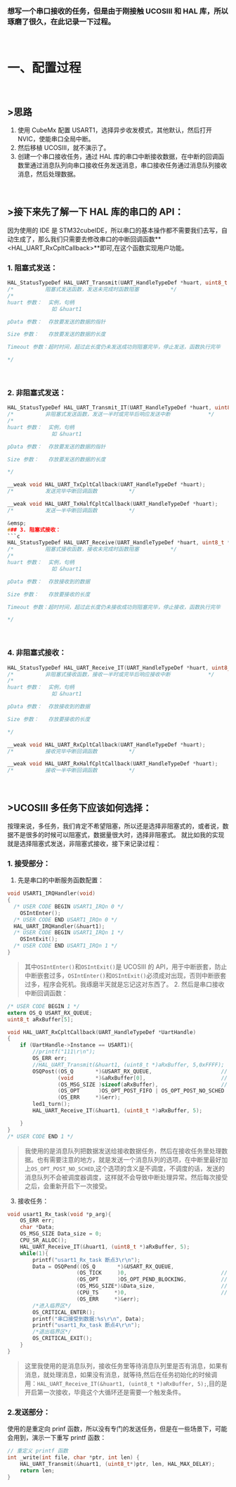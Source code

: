### 想写一个串口接收的任务，但是由于刚接触 UCOSIII 和 HAL 库，所以琢磨了很久，在此记录一下过程。

&emsp;

# 一、配置过程

&emsp;

## >思路

1. 使用 CubeMx 配置 USART1，选择异步收发模式，其他默认，然后打开 NVIC，使能串口全局中断。
2. 然后移植 UCOSIII，就不演示了。
3. 创建一个串口接收任务，通过 HAL 库的串口中断接收数据，在中断的回调函数里通过消息队列向串口接收任务发送消息，串口接收任务通过消息队列接收消息，然后处理数据。

&emsp;

## >接下来先了解一下 HAL 库的串口的 API：

因为使用的 IDE 是 STM32cubeIDE，所以串口的基本操作都不需要我们去写，自动生成了，那么我们只需要去修改串口的中断回调函数**<HAL_UART_RxCpltCallback>**即可,在这个函数实现用户功能。

### 1. 阻塞式发送：

```c
HAL_StatusTypeDef HAL_UART_Transmit(UART_HandleTypeDef *huart, uint8_t *pData, uint16_t Size, uint32_t Timeout);
/*			阻塞式发送函数，发送未完成时函数阻塞			*/
/*
huart 参数：  实例，句柄
			  如 &huart1

pData 参数：  存放要发送的数据的指针

Size 参数：   存放要发送的数据的长度

Timeout 参数：超时时间，超过此长度仍未发送成功则阻塞完毕，停止发送，函数执行完毕

*/
```

&emsp;

### 2. 非阻塞式发送：

````c
HAL_StatusTypeDef HAL_UART_Transmit_IT(UART_HandleTypeDef *huart, uint8_t *pData, uint16_t Size);
/*			非阻塞式发送函数，发送一半时或完毕后响应发送中断			*/
/*
huart 参数：  实例，句柄
			  如 &huart1

pData 参数：  存放要发送的数据的指针

Size 参数：   存放要发送的数据的长度

*/

__weak void HAL_UART_TxCpltCallback(UART_HandleTypeDef *huart);
/*			发送完毕中断回调函数			*/

__weak void HAL_UART_TxHalfCpltCallback(UART_HandleTypeDef *huart);
/*			发送一半中断回调函数			*/

&emsp;
### 3. 阻塞式接收：
```c
HAL_StatusTypeDef HAL_UART_Receive(UART_HandleTypeDef *huart, uint8_t *pData, uint16_t Size, uint32_t Timeout);
/*			阻塞式接收函数，接收未完成时函数阻塞			*/
/*
huart 参数：  实例，句柄
			  如 &huart1

pData 参数：  存放接收到的数据

Size 参数：   存放要接收的长度

Timeout 参数：超时时间，超过此长度仍未接收成功则阻塞完毕，停止接收，函数执行完毕

*/
````

&emsp;

### 4. 非阻塞式接收：

```c
HAL_StatusTypeDef HAL_UART_Receive_IT(UART_HandleTypeDef *huart, uint8_t *pData, uint16_t Size);
/*			非阻塞式接收函数，接收一半时或完毕后响应接收中断			*/
/*
huart 参数：  实例，句柄
			  如 &huart1

pData 参数：  存放接收到的数据

Size 参数：   存放要接收的长度

*/

__weak void HAL_UART_RxCpltCallback(UART_HandleTypeDef *huart);
/*			接收完毕中断回调函数			*/

__weak void HAL_UART_RxHalfCpltCallback(UART_HandleTypeDef *huart);
/*			接收一半中断回调函数			*/
```

&emsp;

## >UCOSIII 多任务下应该如何选择：

按理来说，多任务，我们肯定不希望阻塞，所以还是选择非阻塞式的，或者说，数据不是很多的时候可以阻塞式，数据量很大时，选择非阻塞式。
就比如我的实现就是选择阻塞式发送，非阻塞式接收，接下来记录过程：

### 1. 接受部分：

1. 先是串口的中断服务函数配置：

```c
void USART1_IRQHandler(void)
{
  /* USER CODE BEGIN USART1_IRQn 0 */
	OSIntEnter();
  /* USER CODE END USART1_IRQn 0 */
  HAL_UART_IRQHandler(&huart1);
  /* USER CODE BEGIN USART1_IRQn 1 */
  	OSIntExit();
  /* USER CODE END USART1_IRQn 1 */
}
```

> 其中`OSIntEnter()`和`OSIntExit()`是 UCOSIII 的 API，用于中断嵌套，防止中断嵌套过多，`OSIntEnter()`和`OSIntExit()`必须成对出现，否则中断嵌套过多，程序会死机。我琢磨半天就是忘记这对东西了。 2. 然后是串口接收中断回调函数：

```c
/* USER CODE BEGIN 1 */
extern OS_Q USART_RX_QUEUE;
uint8_t aRxBuffer[5];

void HAL_UART_RxCpltCallback(UART_HandleTypeDef *UartHandle)
{
	if (UartHandle->Instance == USART1){
		//printf("111\r\n");
		OS_ERR err;
		//HAL_UART_Transmit(&huart1, (uint8_t *)aRxBuffer, 5,0xFFFF);
		OSQPost((OS_Q       *)&USART_RX_QUEUE,      				// 消息队列指针
				(void       *)&aRxBuffer[0],   						// 消息指针
				(OS_MSG_SIZE )sizeof(aRxBuffer), 					// 消息大小（单位：字节）
				(OS_OPT      )OS_OPT_POST_FIFO | OS_OPT_POST_NO_SCHED | OS_OPT_POST_1 ,      		// 选项
				(OS_ERR     *)&err);
		led1_turn();
		HAL_UART_Receive_IT(&huart1, (uint8_t *)aRxBuffer, 5);

	}
}
/* USER CODE END 1 */
```

> 我使用的是消息队列把数据发送给接收数据任务，然后在接收任务里处理数据。也有需要注意的地方，就是发送一个消息队列的选项，在中断里最好加上`OS_OPT_POST_NO_SCHED`,这个选项的含义是不调度，不调度的话，发送的消息队列不会被调度器调度，这样就不会导致中断处理异常。然后每次接受之后，会重新开启下一次接受。

3. 接收任务：

```c
void usart1_Rx_task(void *p_arg){
	OS_ERR err;
	char *Data;
	OS_MSG_SIZE Data_size = 0;
	CPU_SR_ALLOC();
	HAL_UART_Receive_IT(&huart1, (uint8_t *)aRxBuffer, 5);
	while(1){
		printf("usart1_Rx_task 断点3\r\n");
		Data = OSQPend((OS_Q       *)&USART_RX_QUEUE,       				// 消息队列指针
					  (OS_TICK     )0,   							// 等待期限（单位：时钟节拍）
					  (OS_OPT      )OS_OPT_PEND_BLOCKING,       	// 选项
					  (OS_MSG_SIZE*)&Data_size,						// 返回消息大小的指针
					  (CPU_TS     *)0,      						// 获取等到消息时的时间戳（可选参数）
					  (OS_ERR     *)&err);
		/*进入临界区*/
		OS_CRITICAL_ENTER();
		printf("串口接受到数据:%s\r\n", Data);
		printf("usart1_Rx_task 断点4\r\n");
		/*退出临界区*/
		OS_CRITICAL_EXIT();
	}
}
```

> 这里我使用的是消息队列，接收任务里等待消息队列里是否有消息，如果有消息，就处理消息，如果没有消息，就等待,然后在任务初始化的时候调用：`HAL_UART_Receive_IT(&huart1, (uint8_t *)aRxBuffer, 5);`,目的是开启第一次接收，毕竟这个大循环还是需要一个触发条件。
> &emsp;

### 2.发送部分：

使用的是重定向 prinf 函数，所以没有专门的发送任务，但是在一些场景下，可能会用到，演示一下重写 printf 函数：

```c
// 重定义 printf 函数
int _write(int file, char *ptr, int len) {
    HAL_UART_Transmit(&huart1, (uint8_t*)ptr, len, HAL_MAX_DELAY);
    return len;
}
```
